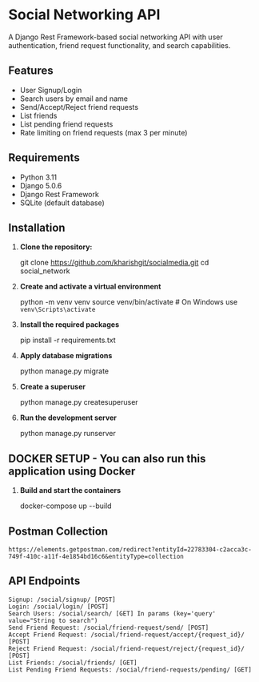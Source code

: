 # Social Networking API

A Django Rest Framework-based social networking API with user authentication, friend request functionality, and search capabilities.

## Features

- User Signup/Login
- Search users by email and name
- Send/Accept/Reject friend requests
- List friends
- List pending friend requests
- Rate limiting on friend requests (max 3 per minute)

## Requirements

- Python 3.11
- Django 5.0.6
- Django Rest Framework
- SQLite (default database)

## Installation

1. **Clone the repository:**
   
   git clone https://github.com/kharishgit/socialmedia.git
   cd social_network

2. **Create and activate a virtual environment**
   
    python -m venv venv
    source venv/bin/activate  # On Windows use `venv\Scripts\activate`

3. **Install the required packages**

    pip install -r requirements.txt

4. **Apply database migrations**

    python manage.py migrate

5. **Create a superuser**

    python manage.py createsuperuser

6. **Run the development server**

    python manage.py runserver

## DOCKER SETUP - You can also run this application using Docker

1. **Build and start the containers**

    docker-compose up --build




## Postman Collection

    https://elements.getpostman.com/redirect?entityId=22783304-c2acca3c-749f-410c-a11f-4e1854bd16c6&entityType=collection

## API Endpoints

    Signup: /social/signup/ [POST]
    Login: /social/login/ [POST]
    Search Users: /social/search/ [GET] In params (key='query' value="String to search")
    Send Friend Request: /social/friend-request/send/ [POST]
    Accept Friend Request: /social/friend-request/accept/{request_id}/ [POST]
    Reject Friend Request: /social/friend-request/reject/{request_id}/ [POST]
    List Friends: /social/friends/ [GET]
    List Pending Friend Requests: /social/friend-requests/pending/ [GET]


